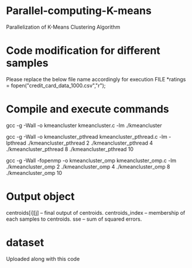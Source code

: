# Parallel-computing-K-means
Parallelization of K-Means Clustering Algorithm

# Code modification for different samples
Please replace the below file name accordingly for execution
FILE *ratings = fopen("credit_card_data_1000.csv","r");

# Compile and execute commands
gcc -g -Wall -o kmeancluster kmeancluster.c -lm
./kmeancluster

gcc -g -Wall -o kmeancluster_pthread kmeancluster_pthread.c -lm -lpthread
./kmeancluster_pthread 2
./kmeancluster_pthread 4
./kmeancluster_pthread 8
./kmeancluster_pthread 10

gcc -g -Wall -fopenmp -o kmeancluster_omp kmeancluster_omp.c -lm
./kmeancluster_omp 2
./kmeancluster_omp 4
./kmeancluster_omp 8
./kmeancluster_omp 10

# Output object
centroids[i][j] – final output of centroids.
centroids_index – membership of each samples to centroids.
sse – sum of squared errors.

# dataset

Uploaded along with this code
